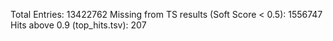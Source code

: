 Total Entries: 13422762
Missing from TS results (Soft Score < 0.5): 1556747
Hits above 0.9 (top_hits.tsv): 207